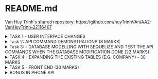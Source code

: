 # README.md


Van Huy Trinh's shared repository: https://github.com/huyTrinhVAn/AA2-VanHuyTrinh-22116467





<details>
<summary>TASK 1 - USER INTERFACE CHANGES</summary>

1) Change the button label from contact component from "Delete" to "Delete Contact" <br/>
Change at ```contact.js``` in  ```components``` folder <br/>

Origin:<br/>
![alt text](./frontend/public/img/T1UIQ1.png) <br/>
Code:<br/>
``` js
<button className='button red' onClick={doDelete}>Delete</button>
```
After: <br/>
![alt text](./frontend/public/img/T1img3Q1.png)
Code:<br/>
```js
<button className='button red' onClick={doDelete}>Delete Contact</button>
```
2) Change the button label in phone component from "Add" to e.g "Add Choiru’s Phone" (3 Marks)<br/>
To do this task , we need to change code in ```NewPhone.js``` in ```components``` folder <br/>
Before:<br/>
![alt text](./frontend/public/img/T1img1Q2.png)
```js
<button className='button green' type='submit'>Add</button>
```
After:<br/>
```js
<button className='button green' type='submit'>Add {contact.name}'s phone</button>
```
3) Change the placeholder text "Name" with input type text into a drop-down menu with 4 categories (3
Marks)<br/>
To do this task , we need to change code in ```NewPhone.js``` in ```components``` folder <br/>
Before: <br/>
![alt text](./frontend/public/img/T1img1Q3.png)
```js
<input type='text' placeholder='Name' onChange={(e) => setName(e.target.value)} value={name}/>
```
After: <br/>
![alt text](./frontend/public/img/T1img3Q3.png)
```js
 <select onChange={e => setName(e.target.value)} value={name} >
                <option value="">Select category</option>
                <option value="Home">Home</option>
                <option value="Work">Work</option>
                <option value="Mobile">Mobile</option>
                <option value="Others">Others</option>
            </select>
```
4) In the <tr> element of the table, change the label "Name" to "Phone Type" (2 Marks)<br/>
To do this task, We need to change code in ```Phonelist.js``` in ```components``` folder<br/>
Before:<br/>
![alt text](./frontend/public/img/T1img1Q4.png)
```js
<th>Name</th>
```
After: <br/>
![alt text](./frontend/public/img/T1img3Q4.png)
```js
<th>Phone Type</th>
```
</details>
<details>
<summary>Task 2: API COMMAND DEMONSTRATIONS (8 MARKS)</summary>

1) Show the API command for “Show Contact” and provide a screenshot of the output (1 Mark)<br/>
```bash
Get  contact API (GET):
http get http://localhost/api/contacts
HTTP/1.1 200 OK
Access-Control-Allow-Origin: http://localhost:3000
Connection: keep-alive
Content-Length: 203
Content-Type: application/json; charset=utf-8
Date: Tue, 24 Sep 2024 02:20:51 GMT
ETag: W/"cb-Vs6d2BKKVA+jWJLRG7cPTI262CI"
Server: nginx/1.25.1
Vary: Origin
X-Powered-By: Express

[
    {
        "createdAt": "2024-09-24T02:12:44.445Z",
        "id": 1,
        "name": "Huy ",
        "updatedAt": "2024-09-24T02:12:44.445Z"
    },
    {
        "createdAt": "2024-09-24T02:17:32.654Z",
        "id": 2,
        "name": "Khoa",
        "updatedAt": "2024-09-24T02:17:32.654Z"
    }
]
```
2) Show the API command for “Add Contact” and provide a screenshot of the output (1 Mark)<br/>
```bash
Add contact API(POST):
http post http://localhost/api/contacts name="Khoa"
HTTP/1.1 200 OK
Access-Control-Allow-Origin: http://localhost:3000
Connection: keep-alive
Content-Length: 100
Content-Type: application/json; charset=utf-8
Date: Tue, 24 Sep 2024 02:17:32 GMT
ETag: W/"64-VRrKSLehFglbhMKtnSWgls7LYn8"
Server: nginx/1.25.1
Vary: Origin
X-Powered-By: Express

{
    "createdAt": "2024-09-24T02:17:32.654Z",
    "id": 2,
    "name": "Khoa",
    "updatedAt": "2024-09-24T02:17:32.654Z"
}
```
3) Show the API command for “Delete Contact” and provide a screenshot of the output (1 Marks)<br/>
```bash
Delete contact (DELETE)
http delete  http://localhost/api/contacts/2
HTTP/1.1 200 OK
Access-Control-Allow-Origin: http://localhost:3000
Connection: keep-alive
Content-Length: 47
Content-Type: application/json; charset=utf-8
Date: Tue, 24 Sep 2024 02:24:32 GMT
ETag: W/"2f-i0D5Qo4IGfH+OpTTITmyTnSzFvU"
Server: nginx/1.25.1
Vary: Origin
X-Powered-By: Express

{
    "message": "Contact was deleted successfully!"
}
```
4) Show the API command for “Update Contact” and provide a screenshot of the output (1 Marks)<br/>
```bash
Update contact (  PUT)
http put http://localhost/api/contacts/1 name="HuyTrinh"
HTTP/1.1 200 OK
Access-Control-Allow-Origin: http://localhost:3000
Connection: keep-alive
Content-Length: 47
Content-Type: application/json; charset=utf-8
Date: Tue, 24 Sep 2024 02:35:57 GMT
ETag: W/"2f-9DEigpdI8FmatdY6qgJYc7CM5hQ"
Server: nginx/1.25.1
Vary: Origin
X-Powered-By: Express

{
    "message": "Contact was updated successfully."
}
```
5) Show the API command for “Show Phone” and provide a screenshot of the output (1 Mark)<br/>
```bash
Show phone (GET)
http get http://localhost/api/contacts/3/phones
HTTP/1.1 200 OK
Access-Control-Allow-Origin: http://localhost:3000
Connection: keep-alive
Content-Length: 134
Content-Type: application/json; charset=utf-8
Date: Tue, 24 Sep 2024 03:00:21 GMT
ETag: W/"86-gsIiwLVOvUdHylIsbo6XQkIoNUs"
Server: nginx/1.25.1
Vary: Origin
X-Powered-By: Express

[
    {
        "contactId": 3,
        "createdAt": "2024-09-24T02:58:48.330Z",
        "id": 4,
        "name": "Home",
        "number": "011111",
        "updatedAt": "2024-09-24T02:58:48.330Z"
    }
]
```
6) Show the API command for “Add Phone” and provide a screenshot of the output (1 Marks)<br/>
```bash
Add phone (POST)
http post http://localhost/api/contacts/3/phones name="Home" number="011111”
HTTP/1.1 200 OK
Access-Control-Allow-Origin: http://localhost:3000
Connection: keep-alive
Content-Length: 132
Content-Type: application/json; charset=utf-8
Date: Tue, 24 Sep 2024 02:58:48 GMT
ETag: W/"84-CmKdS9bWy7s3IBY8IucRYr414/E"
Server: nginx/1.25.1
Vary: Origin
X-Powered-By: Express

{
    "contactId": 3,
    "createdAt": "2024-09-24T02:58:48.330Z",
    "id": 4,
    "name": "Home",
    "number": "011111",
    "updatedAt": "2024-09-24T02:58:48.330Z"
}
```
7) Show the API command for “Delete Phone” and provide a screenshot of the output (1 Marks)<br/>
```bash
Delete phone (DELETE)
http delete http://localhost/api/contacts/3/phones/4
HTTP/1.1 200 OK
Access-Control-Allow-Origin: http://localhost:3000
Connection: keep-alive
Content-Length: 45
Content-Type: application/json; charset=utf-8
Date: Tue, 24 Sep 2024 03:09:24 GMT
ETag: W/"2d-FdOer7L1Hk5YcQlrlpn01BrNJmA"
Server: nginx/1.25.1
Vary: Origin
X-Powered-By: Express

{
    "message": "Phone was deleted successfully!"
}
```
8) Show the API command for “Update Phone” and provide a screenshot of the output (1 Marks)<br/>
```bash
Update phone (PUT)
http put http://localhost/api/contacts/3/phones/4 name="Work"
HTTP/1.1 200 OK
Access-Control-Allow-Origin: http://localhost:3000
Connection: keep-alive
Content-Length: 45
Content-Type: application/json; charset=utf-8
Date: Tue, 24 Sep 2024 03:07:05 GMT
ETag: W/"2d-p9Lx2PQGimApZ9nkrVa0opZVZlQ"
Server: nginx/1.25.1
Vary: Origin
X-Powered-By: Express

{
    "message": "Phone was updated successfully."
}
``` 
</details>

<details>
<summary>Task 3: - DATABASE MODELLING WITH SEQUELIZE AND TEST THE API COMMANDS WHEN THE DATABASE MODIFICATION DONE (22 MARKS)</summary>

Before doing Task 3 or any tasks further that affects the database, we need to make a small change in ```app.js```<br/>
This line of code will help us to easily make any change that related to the database<br/>
```js
db.sequelize.sync({ force: true }).then(() => {
  console.log("Database synced and updated if necessary.");
});
```
1) Modify the contacts Table (5 Marks):<br/>
``` bash
a. Update the contacts table to include the following attributes:
i. id
ii. Name
iii. Address
```
Code :  Change code  at ```contact.model.js``` file in ```models``` folder. I added address attribute in this table <br/>
```js
module.exports = (sequelize, Sequelize) => {
    const Contact = sequelize.define("contact", {
        id: {
            type: Sequelize.INTEGER,
            autoIncrement: true,
            primaryKey: true,
        },
        name: {
            type: Sequelize.STRING,
        },
        address: {
            type: Sequelize.STRING
        }
    });

    return Contact;
};
```
Result in database:
![alt text](./frontend/public/img/T3img2Q1.png)
2) Modify the phones Table (5 Marks): <br/>
```bash
a. Update the phones table to include the following attributes:
i. id
ii. phone_type
iii. phone_number
iv. contactId
```
Change code in ```phone.model.js``` file in ```models``` folder to modify the attribute  <br/>
```js
module.exports = (sequelize, Sequelize) => {
    const Phone = sequelize.define("phone", {
        id: {
            type: Sequelize.INTEGER,
            autoIncrement: true,
            primaryKey: true,
        },
        phone_type: {
            type: Sequelize.STRING
        },
        phone_number: {
            type: Sequelize.STRING
        },
        contactId: {
            type: Sequelize.INTEGER,
            references: {
                model: 'contacts',
                key: 'id',
            }
        }
    });
    return Phone;
};
```
Result in database:
![alt text](./frontend/public/img/T3img2Q2.png)

3) Adjust the Front-End (4 Marks):<br/>
To change contact frontend, first we need to change create method in ````contact.controller.js````  file in ```controllers``` folder to help us create a new phone with address attribute <br/>
```js
exports.create = (req, res) => {
    const contact = {
        name: req.body.name,
        address: req.body.address
    };
    Contacts.create(contact)
        .then(data => {
            res.send(data);
        })
        .catch(err => {
            res.status(500).send({
                message:
                    err.message || "Some error occurred"
            });
        });
};
```
After that we change code  in ```Contact.js``` and ```NewContact.js``` in components folder to get the suitable frontend:
```js
   return (
        <div key={contact.id} className='contact' onClick={(e) => setExpanded(!expanded)}>
            <div className='title'>
                <div>
                    <h3>Name: {contact.name}</h3>
                </div>
                <div>
                    <h3>Address: {contact.address}</h3>
                </div>
                <button className='button red' onClick={doDelete}>Delete Contact</button>
            </div>
            <div style={expandStyle}>
                <hr />
                <PhoneList phones={phones} setPhones={setPhones} contact={contact} />
                <CompanyList companies={companies} setCompanies={setCompanies} contact={contact} />
            </div>
        </div>
    );
```

```js
 return (
        <form className='new-contact' onSubmit={createContact}>
            <input type='text' placeholder='Name' onChange={(e) => setName(e.target.value)} value={name} />
            <input
                type='text'
                placeholder='Address'
                onChange={(e) => setAddress(e.target.value)}
                value={address}
            />
            <button className='button green' type='submit'>Create Contact</button>
        </form>
    );
```
Result:
![alt text](./frontend/public/img/T3img4Q3.png)
We do the same with Phone<br/>
Change code in create phone method in ```phone.controller.js``` in ```controllers``` folder <br/>
```js
exports.create = (req, res) => {
    const phone = {
        phone_type: req.body.phone_type,
        phone_number: req.body.phone_number,
        contactId: parseInt(req.params.contactId)
    };

    Phones.create(phone)
        .then(data => {
            res.send(data);
        })
        .catch(err => {
            res.status(500).send({
                message:
                    err.message || "Some error occurred"
            });
        });
};
```

Change code at ```Phone.js```, ```PhoneList.js``` and ```NewPhone.js``` component to get the suitable frontend:<br/>
```NewPhone.js``` file: <br/>
Code from :
```js
const [number, setNumber] = useState('');
const [name, setName] = useState('');
```
```js
 <select onChange={e => setName(e.target.value)} value={name} >
                <option value="">Select category</option>
                <option value="Home">Home</option>
                <option value="Work">Work</option>
                <option value="Mobile">Mobile</option>
                <option value="Others">Others</option>
            </select>
<input type='text' placeholder='Phone Number' onChange={(e) => setNumber(e.target.value)} value={number} />
```
To:<br/>
```js
const [phone_number, setNumber] = useState('');
const [phone_type, setName] = useState('');
```
```js
            <select onChange={e => setName(e.target.value)} value={phone_type} >
                <option value="">Select category</option>
                <option value="Home">Home</option>
                <option value="Work">Work</option>
                <option value="Mobile">Mobile</option>
                <option value="Others">Others</option>
            </select>

<input type='text' placeholder='Phone Number' onChange={(e) => setNumber(e.target.value)} value={phone_number} />
```
```Phone.js``` file : <br/>
```js
<td>{phone.phone_type}</td>
<td>{phone.phone_number}</td>
```
```PhoneList.js```
```js
<th>Phone Type</th>
<th>Phone Number</th>
```
Result:
![alt text](./frontend/public/img/T3img9Q3.png)
4) Test All APIs related to table modified contacts and phones (8 Marks): <br/>
Contact API <br/>
### Add contact API (POST) 
``` bash
http post http://localhost/api/contacts name="Khoa" address=”Ha Noi”
HTTP/1.1 200 OK
Access-Control-Allow-Origin: http://localhost:3000
Connection: keep-alive
Content-Length: 119
Content-Type: application/json; charset=utf-8
Date: Tue, 24 Sep 2024 11:46:17 GMT
ETag: W/"77-ujajulYXCHdYPgQudiQ35JWsSbY"
Server: nginx/1.25.1
Vary: Origin
X-Powered-By: Express

{
    "address": "Ha Noi",
    "createdAt": "2024-09-24T11:46:17.888Z",
    "id": 3,
    "name": "Khoa",
    "updatedAt": "2024-09-24T11:46:17.888Z"
}

```
### Get contact API (GET)
``` bash
http get http://localhost/api/contacts
HTTP/1.1 200 OK
Access-Control-Allow-Origin: http://localhost:3000
Connection: keep-alive
Content-Length: 242
Content-Type: application/json; charset=utf-8
Date: Tue, 24 Sep 2024 11:47:08 GMT
ETag: W/"f2-yOps9jdrFqdZEQOjTNiEv7RQsKE"
Server: nginx/1.25.1
Vary: Origin
X-Powered-By: Express

[
    {
        "address": "Viet Nam",
        "createdAt": "2024-09-24T07:02:43.679Z",
        "id": 1,
        "name": "huy",
        "updatedAt": "2024-09-24T07:02:43.679Z"
    },
    {
        "address": "Ha Noi",
        "createdAt": "2024-09-24T11:46:17.888Z",
        "id": 3,
        "name": "Khoa",
        "updatedAt": "2024-09-24T11:46:17.888Z"
    }
]
```
### Delete contact (DELETE)
``` bash
http delete  http://localhost/api/contacts/3
HTTP/1.1 200 OK
Access-Control-Allow-Origin: http://localhost:3000
Connection: keep-alive
Content-Length: 47
Content-Type: application/json; charset=utf-8
Date: Tue, 24 Sep 2024 11:47:59 GMT
ETag: W/"2f-i0D5Qo4IGfH+OpTTITmyTnSzFvU"
Server: nginx/1.25.1
Vary: Origin
X-Powered-By: Express

{
    "message": "Contact was deleted successfully!"
}
``` 
### Update contact  (PUT)
``` bash
http put http://localhost/api/contacts/1 name=”Huy Van”  address =”Nam Dinh”
HTTP/1.1 200 OK
Access-Control-Allow-Origin: http://localhost:3000
Connection: keep-alive
Content-Length: 47
Content-Type: application/json; charset=utf-8
Date: Tue, 24 Sep 2024 11:54:06 GMT
ETag: W/"2f-9DEigpdI8FmatdY6qgJYc7CM5hQ"
Server: nginx/1.25.1
Vary: Origin
X-Powered-By: Express

{
    "message": "Contact was updated successfully."
}
```
### Add phone API (POST)
``` bash
http post http://localhost/api/contacts/1/phones phone_type="Home" phone_number=” 01234567”
HTTP/1.1 200 OK
Access-Control-Allow-Origin: http://localhost:3000
Connection: keep-alive
Content-Length: 146
Content-Type: application/json; charset=utf-8
Date: Tue, 24 Sep 2024 11:55:48 GMT
ETag: W/"92-PL7Fk5b/YUOsLjjOiafGHiP97Qo"
Server: nginx/1.25.1
Vary: Origin
X-Powered-By: Express

{
    "contactId": 1,
    "createdAt": "2024-09-24T11:55:48.671Z",
    "id": 2,
    "phone_number": "01234567",
    "phone_type": "Home",
    "updatedAt": "2024-09-24T11:55:48.671Z"
}
```
### Show Phone API (GET)
``` bash
http get http://localhost/api/contacts/1/phones
 HTTP/1.1 200 OK
Access-Control-Allow-Origin: http://localhost:3000
Connection: keep-alive
Content-Length: 294
Content-Type: application/json; charset=utf-8
Date: Tue, 24 Sep 2024 11:58:43 GMT
ETag: W/"126-hy86kFdL2gdWmkk5uWMi22PZroQ"
Server: nginx/1.25.1
Vary: Origin
X-Powered-By: Express

[
    {
        "contactId": 1,
        "createdAt": "2024-09-24T07:02:48.888Z",
        "id": 1,
        "phone_number": "1234567",
        "phone_type": "Work",
        "updatedAt": "2024-09-24T07:02:48.888Z"
    },
    {
        "contactId": 1,
        "createdAt": "2024-09-24T11:55:48.671Z",
        "id": 2,
        "phone_number": "01234567",
        "phone_type": "Home",
        "updatedAt": "2024-09-24T11:55:48.671Z"
    }
]
```
### Update phone (PUT)
``` bash
http put http://localhost/api/contacts/1/phones/2 phone_type="Work" phone_number=” 11111111”
HTTP/1.1 200 OK
Access-Control-Allow-Origin: http://localhost:3000
Connection: keep-alive
Content-Length: 45
Content-Type: application/json; charset=utf-8
Date: Tue, 24 Sep 2024 12:02:24 GMT
ETag: W/"2d-p9Lx2PQGimApZ9nkrVa0opZVZlQ"
Server: nginx/1.25.1
Vary: Origin
X-Powered-By: Express

{
    "message": "Phone was updated successfully."
}
```
### Delete Phone (DELETE)
``` bash
http delete http://localhost/api/contacts/1/phones/2
HTTP/1.1 200 OK
Access-Control-Allow-Origin: http://localhost:3000
Connection: keep-alive
Content-Length: 45
Content-Type: application/json; charset=utf-8
Date: Tue, 24 Sep 2024 12:03:39 GMT
ETag: W/"2d-FdOer7L1Hk5YcQlrlpn01BrNJmA"
Server: nginx/1.25.1
Vary: Origin
X-Powered-By: Express

{
    "message": "Phone was deleted successfully!"
}
```
</details>
<details>
<summary>TASK 4 - EXPANDING THE EXISTING TABLES (E.G. COMPANY) - 30 MARKS</summary>

1) Table creation <br/>
To create a table name "companies" , I will create a file named ```company.model.js``` in ```models``` folder and define all the attribute of this table in this file <br/>
```js
module.exports = (sequelize, Sequelize) => {
    const Company = sequelize.define("company", {
        company_id: {
            type: Sequelize.INTEGER,
            autoIncrement: true,
            primaryKey: true,
        },
        company_name: {
            type: Sequelize.STRING,

        },
        company_address: {
            type: Sequelize.STRING,
        },
        contact_id: {
            type: Sequelize.INTEGER,
            references: {
                model: 'contacts', // Name of the target table (must be 'contacts' in DB)
                key: 'id', // Foreign key referring to contact id
            }
        }
    });

    return Company;
};
```

After saving , this is the result in the database: <br/>
![alt text](./frontend/public/img/T4img2Q1.png)
2) API Creation <br/>
So , to creating new API, I defined all routes of company table in a file called ```companies.routes.js``` in ```routes``` folder
```js
module.exports = (app) => {
    const companies = require("../controllers/company.controller.js");
    const router = require("express").Router();

    // Create a company for a contact
    router.post("/contacts/:contactId/companies", companies.create);

    // Get all companies for a contact
    router.get("/contacts/:contactId/companies", companies.findAll);

    // Get a specific company for a contact
    router.get("/contacts/:contactId/companies/:companyId", companies.findOne);

    // Update a specific company for a contact
    router.put("/contacts/:contactId/companies/:companyId", companies.update);

    // Delete a company for a contact
    router.delete("/contacts/:contactId/companies/:companyId", companies.delete);

    // Register the routes under the /api prefix
    app.use('/api', router);
};
```

And to define  method for each route, I make a new file named ```company.controller.js``` in ```controller``` folder
```js
const { where } = require("sequelize");
const db = require("../models");

const companies = db.companies;

const Op = db.Sequelize.Op;

// Create company 

exports.create = (req, res) => {
    // validate request
    const company = {
        company_name: req.body.company_name,
        company_address: req.body.company_address,
        contact_id: parseInt(req.params.contactId)
    };
    //  Save compay in the database

    companies.create(company)
        .then(data => {
            res.send(data);
        })
        .catch(err => {
            res.status(500).send({
                message:
                    err.message || "Some error occurred while creating the Company"
            });
        });
};
// GEt all companies for a contact

exports.findAll = (req, res) => {
    companies.findAll({
        where: {
            contact_id: parseInt(req.params.contactId)
        }
    })
        .then(data => {
            res.send(data);
        })
        .catch(err => {
            res.status(500).send({
                message: err.message || "Some error occured"
            })
        })
}
// Get a specific company for a contact

exports.findOne = (req, res) => {
    companies.findOne({
        where: {
            contact_id: req.params.contactId,
            company_id: req.params.companyId
        }
    })
        .then(data => {
            res.send(data);
        })
        .catch(err => {
            res.status(500).send({
                message: err.message || "Some error occurred with" + req.params.company_id
            })
        })
}
// Update a specific company for a contact

exports.update = async (req, res) => {
    const company_id = req.params.companyId;
    const contact_id = req.params.contactId;

    try {
        // Update the company details in the database
        const [num] = await companies.update(req.body, {
            where: { company_id: company_id, contact_id: contact_id }
        });
        if (num === 1) {
            // Fetch the updated company to return it to the frontend
            const updatedCompany = await companies.findOne({
                where: { company_id: company_id, contact_id: contact_id }
            });

            if (updatedCompany) {
                return res.status(200).json(updatedCompany); // Send the updated company data
            } else {
                return res.status(404).json({ message: "Company not found after update" });
            }
        } else {
            return res.status(400).json({ message: `Cannot update Company with id=${company_id}. Company not found or request body is empty.` });
        }
    } catch (err) {
        return res.status(500).json({ message: "Error updating company with id=" + company_id });
    }
};


//  Delete a company for a contact


exports.delete = (req, res) => {
    const company_id = req.params.companyId;

    companies.destroy({
        where: { company_id: company_id, contact_id: req.params.contactId } // Ensuring deletion by both IDs
    })
        .then(num => {
            if (num == 1) {
                res.send({
                    message: "Company was deleted successfully!"
                });
            } else {
                res.send({
                    message: `Cannot delete Company with id=${company_id}`
                });
            }
        })
        .catch(err => {
            res.status(500).send({
                message: "Could not delete company with id=" + company_id
            });
        });
};

```

And to make all of these things worked, I have to define them in ```app.js``` file :<br/>
```js
require("./routes/contacts.routes")(app);
require("./routes/phones.routes")(app);
require("./routes/companies.routes")(app);
require("./routes/stats.routes")(app);
```
And now this is API test result: <br/>
### ADD COMPANY API (POST)
```bash
http post http://localhost/api/contacts/1/companies company_name="VietTel" company_address="HaNoi"
HTTP/1.1 200 OK
Access-Control-Allow-Origin: http://localhost:3000
Connection: keep-alive
Content-Length: 160
Content-Type: application/json; charset=utf-8
Date: Sun, 06 Oct 2024 21:35:33 GMT
ETag: W/"a0-bn5wp9L2U5oRAjK7yn8Kd0XxTd4"
Server: nginx/1.25.1
Vary: Origin
X-Powered-By: Express

{
    "company_address": "HaNoi",
    "company_id": 1,
    "company_name": "VietTel",
    "contact_id": 1,
    "createdAt": "2024-10-06T21:35:32.980Z",
    "updatedAt": "2024-10-06T21:35:32.980Z"
}
```
### SHOW COMPANY API (GET)
```bash
http get http://localhost/api/contacts/1/companies
HTTP/1.1 200 OK
Access-Control-Allow-Origin: http://localhost:3000
Connection: keep-alive
Content-Length: 162
Content-Type: application/json; charset=utf-8
Date: Sun, 06 Oct 2024 21:37:32 GMT
ETag: W/"a2-Bs7jeohLrNjjvKHlCOo4PsNb45g"
Server: nginx/1.25.1
Vary: Origin
X-Powered-By: Express

[
    {
        "company_address": "HaNoi",
        "company_id": 1,
        "company_name": "VietTel",
        "contact_id": 1,
        "createdAt": "2024-10-06T21:35:32.980Z",
        "updatedAt": "2024-10-06T21:35:32.980Z"
    }
]
```
### UPDATE COMPANY (PUT)
```bash
http put http://localhost/api/contacts/1/companies/1 company_name="Amazon" company_address="Melbourne"
HTTP/1.1 200 OK
Access-Control-Allow-Origin: http://localhost:3000
Connection: keep-alive
Content-Length: 163
Content-Type: application/json; charset=utf-8
Date: Sun, 06 Oct 2024 21:41:07 GMT
ETag: W/"a3-rfOPA2VY5tWyggO5nztmZWRngTs"
Server: nginx/1.25.1
Vary: Origin
X-Powered-By: Express

{
    "company_address": "Melbourne",
    "company_id": 1,
    "company_name": "Amazon",
    "contact_id": 1,
    "createdAt": "2024-10-06T21:35:32.980Z",
    "updatedAt": "2024-10-06T21:41:07.538Z"
}
```
### DELETE COMPANY (DELETE)
```bash
http delete http://localhost/api/contacts/1/companies/1
HTTP/1.1 200 OK
Access-Control-Allow-Origin: http://localhost:3000
Connection: keep-alive
Content-Length: 47
Content-Type: application/json; charset=utf-8
Date: Sun, 06 Oct 2024 21:44:41 GMT
ETag: W/"2f-goeWLYgQgcZh1o2QS0V4ovFdEa0"
Server: nginx/1.25.1
Vary: Origin
X-Powered-By: Express

{
    "message": "Company was deleted successfully!"
}
```

</details>
<details>
<summary>TASK 5 - FRONT END (30 MARKS)</summary>

So in this task, I will create 3 new file in the ```components``` folder. They are ```Company.js``` ,```NewCompany.js```, ```CompanyList.js```<br/>
Here’s a short summary of the functionality of the three files:<br/>
```Company.js```: Manages individual company data, allowing for editing and deleting companies. It handles form updates and communicates with the backend to persist changes like company name or address. <br/>

```NewCompany.js```: Provides the form and logic for creating new companies. It allows users to enter new company details, which are then sent to the backend to add a new company to the database.<br/>

```CompanyList.js```: Displays a list of all companies associated with a contact. It fetches the company data from the backend and renders each company component, allowing for interactions like editing or deleting companies.<br/>

And here is code of each file:<br/>
```Company.js``` file:
```js
import { useState } from "react";

function Company(props) {
    const { contact, company, companies, setCompanies } = props;
    const [isEditing, setIsEditing] = useState(false);
    const [editedName, setEditedName] = useState(company.company_name);
    const [editedAddress, setEditedAddress] = useState(company.company_address);

    // Update Company Function
    async function updateCompany(e) {
        e.preventDefault();

        try {
            const response = await fetch(`http://localhost/api/contacts/${contact.id}/companies/${company.company_id}`, {
                method: 'PUT',
                headers: {
                    'Content-Type': 'application/json',
                },
                body: JSON.stringify({
                    company_name: editedName,
                    company_address: editedAddress,
                }),
            });

            if (!response.ok) {
                throw new Error(`Failed to update company: ${response.status} ${response.statusText}`);
            }

            const updatedCompany = await response.json();

            if (!updatedCompany || !updatedCompany.company_id) {
                throw new Error('Invalid data received from server');
            }

            // Update the company in the state
            const updatedCompanies = companies.map((c) =>
                c.company_id === updatedCompany.company_id ? updatedCompany : c
            );
            setCompanies(updatedCompanies);
            setIsEditing(false);  // Exit editing mode

        } catch (error) {
            console.error('Error updating company:', error);
            alert(`An error occurred while updating the company: ${error.message}`);
        }
    }

    // Delete Company Function
    async function deleteCompany() {
        const response = await fetch(`http://localhost/api/contacts/${contact.id}/companies/${company.company_id}`, {
            method: 'DELETE'
        });
        if (response.ok) {
            let newCompanies = companies.filter((c) => c.company_id !== company.company_id);
            setCompanies(newCompanies);
        } else {
            console.error('Error deleting company');
        }
    }

    return (
        <tr>
            {isEditing ? (
                <>
                    <td>
                        <input
                            type="text"
                            value={editedName}
                            onChange={(e) => setEditedName(e.target.value)}
                        />
                    </td>
                    <td>
                        <input
                            type="text"
                            value={editedAddress}
                            onChange={(e) => setEditedAddress(e.target.value)}
                        />
                    </td>
                    <td>
                        <button className="button green" onClick={updateCompany}>Save</button>
                        <button className="button red" onClick={() => setIsEditing(false)}>Cancel</button>
                    </td>
                </>
            ) : (
                <>
                    <td>{company.company_name}</td>
                    <td>{company.company_address}</td>
                    <td>
                        <button className="button green" onClick={() => setIsEditing(true)}>Edit</button>
                        <button className="button red" onClick={deleteCompany}>Delete</button>
                    </td>
                </>
            )}
        </tr>
    );
}

export default Company;

```
```NewCompany.js``` file:
```js
import { useState } from "react";

function NewCompany(props) {
    const { contact, companies, setCompanies } = props;
    const [company_name, setName] = useState('');
    const [company_address, setAddress] = useState('');
    async function createCompany(e) {
        e.preventDefault();
        const response = await fetch('http://localhost/api/contacts/' + contact.id + '/companies', {
            method: 'POST',
            headers: {
                'Content-Type': 'application/json'
            },
            body: JSON.stringify({
                company_name,
                company_address
            })
        });
        const data = await response.json();
        if (data.company_id) {
            setCompanies([...companies, data]);
        }
        setName('');
        setAddress('');
    }
    return (
        <form onSubmit={createCompany} onClick={(e) => e.stopPropagation()} className="new-company" >
            <input type="text" placeholder="Company Name" onChange={(e) => setName(e.target.value)} value={company_name} />
            <input type="text" placeholder="Company Address" onChange={(e) => setAddress(e.target.value)} value={company_address} />
            <button className='button green' type='submit'>Add {contact.name}'s company</button>
        </form>
    );
}
export default NewCompany;
```
```CompanyList.js``` file:
```js 
import { useState, useEffect } from "react";
import NewCompany from "./NewCompany.js"
import Company from "./Company.js";

function CompanyList(props) {
    const { contact, companies, setCompanies } = props;
    useEffect(() => {
        // Fetch companies for the contact when the component mounts
        fetch(`http://localhost/api/contacts/${contact.id}/companies`)
            .then(response => response.json())
            .then(data => setCompanies(data))
            .catch((error) => {
                console.error('Error:', error);
            });
    }, [contact.id, setCompanies]);

    return (
        <div className="phone-list">
            <h2>Companies for {contact.name}</h2>
            <NewCompany contact={contact} companies={companies} setCompanies={setCompanies} />
            <table onClick={(e) => e.stopPropagation()}>
                <thead>
                    <tr>
                        <th>Company Name</th>
                        <th>Company Address</th>
                        <th>Modification</th>
                    </tr>
                </thead>
                <tbody>
                    {
                        companies.map((company) => {
                            return (
                                <Company key={company.company_id} company={company} companies={companies} setCompanies={setCompanies} contact={contact} />
                            );
                        })
                    }
                </tbody>
            </table>
        </div>
    );
}
export default CompanyList;
```
And this is the result:<br/>
![alt text](./frontend/public/img/T5img10.png)
</details>

<details>
<summary>BONUS IN  PHONE API</summary>

I added edit function in Phone. And to do this, I have to repair the UPDATE method in ```phone.controllers.js``` a little bit.<br/>
```js
// Update one phone by id
exports.update = async (req, res) => {
    const phoneId = req.params.phoneId;
    const contactId = req.params.contactId;

    try {
        // Update the phone details in the database
        const [num] = await Phones.update(req.body, {
            where: { id: phoneId, contactId: contactId }
        });

        if (num === 1) {
            // Fetch the updated phone to return it to the frontend
            const updatedPhone = await Phones.findOne({
                where: { id: phoneId, contactId: contactId }
            });

            if (updatedPhone) {
                return res.status(200).json(updatedPhone); // Send the updated phone data
            } else {
                return res.status(404).json({ message: "Phone not found after update" });
            }
        } else {
            return res.status(400).json({ message: `Cannot update Phone with id=${phoneId}. Phone not found or request body is empty.` });
        }
    } catch (err) {
        return res.status(500).json({ message: "Error updating phone with id=" + phoneId });
    }
};
```
And change the code in ```Phone.js``` in ```components``` folder :
```js
import { useState } from "react";

function Phone(props) {
    const { contact, phone, phones, setPhones } = props;
    const [isEditing, setIsEditing] = useState(false);
    const [editedType, setEditedType] = useState(phone.phone_type);
    const [editedNumber, setEditedNumber] = useState(phone.phone_number);

    // Update Phone Function
    async function updatePhone(e) {
        e.preventDefault();

        try {
            const response = await fetch(`http://localhost/api/contacts/${contact.id}/phones/${phone.id}`, {
                method: 'PUT',
                headers: {
                    'Content-Type': 'application/json',
                },
                body: JSON.stringify({
                    phone_type: editedType,
                    phone_number: editedNumber,
                }),
            });

            if (!response.ok) {
                throw new Error(`Failed to update phone: ${response.status} ${response.statusText}`);
            }

            const updatedPhone = await response.json();

            if (!updatedPhone || !updatedPhone.id) {
                throw new Error('Invalid data received from server');
            }

            // Update the phone in the state
            const updatedPhones = phones.map((p) =>
                p.id === updatedPhone.id ? updatedPhone : p
            );
            setPhones(updatedPhones);
            setIsEditing(false); // Exit editing mode

        } catch (error) {
            console.error('Error updating phone:', error);
            alert(`An error occurred while updating the phone: ${error.message}`);
        }
    }

    // Delete Phone Function
    async function deletePhone() {
        const response = await fetch(`http://localhost/api/contacts/${contact.id}/phones/${phone.id}`, {
            method: 'DELETE',
        });

        if (response.ok) {
            let newPhones = phones.filter((p) => p.id !== phone.id);
            setPhones(newPhones);
        } else {
            console.error('Error deleting phone');
        }
    }

    return (
        <tr>
            {isEditing ? (
                <>
                    <td>
                        <input
                            type="text"
                            value={editedType}
                            onChange={(e) => setEditedType(e.target.value)}
                        />
                    </td>
                    <td>
                        <input
                            type="text"
                            value={editedNumber}
                            onChange={(e) => setEditedNumber(e.target.value)}
                        />
                    </td>
                    <td>
                        <button className="button green" onClick={updatePhone}>Save</button>
                        <button className="button red" onClick={() => setIsEditing(false)}>Cancel</button>
                    </td>
                </>
            ) : (
                <>
                    <td>{phone.phone_type}</td>
                    <td>{phone.phone_number}</td>
                    <td>
                        <button className="button green" onClick={() => setIsEditing(true)}>Edit</button>
                        <button className="button red" onClick={deletePhone}>Delete</button>
                    </td>
                </>
            )}
        </tr>
    );
}

export default Phone;

```
And this is the result:<br/>
![alt text](./frontend/public/img/T5img11.png)
</details>